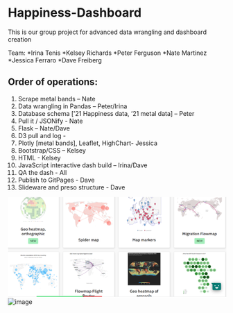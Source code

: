 # Happiness-Dashboard
This is our group project for advanced data wrangling and dashboard creation

Team:
*Irina Tenis
*Kelsey Richards
*Peter Ferguson
*Nate Martinez
*Jessica Ferraro
*Dave Freiberg

## Order of operations: 
1. Scrape metal bands – Nate
2. Data wrangling in Pandas – Peter/Irina
3. Database schema [’21 Happiness data, ’21 metal data] – Peter
4. Pull it / JSONify  - Nate
5. Flask – Nate/Dave 
6. D3 pull and log - 
7. Plotly [metal bands], Leaflet, HighChart- Jessica
8. Bootstrap/CSS – Kelsey
9. HTML - Kelsey
10. JavaScript interactive dash build – Irina/Dave 
11. QA the dash - All
12. Publish to GitPages - Dave
13. Slideware and preso structure - Dave

![image](https://github.com/dafreibe74/Happiness-Dashboard/blob/main/screenshot2_for_p2_720.png?raw=true)
![image](https://nuvirtdatapt0-lgq6188.slack.com/files/U04RJPADUJW/F05DAP79Q3S/screenshot2_for_p2.png)
